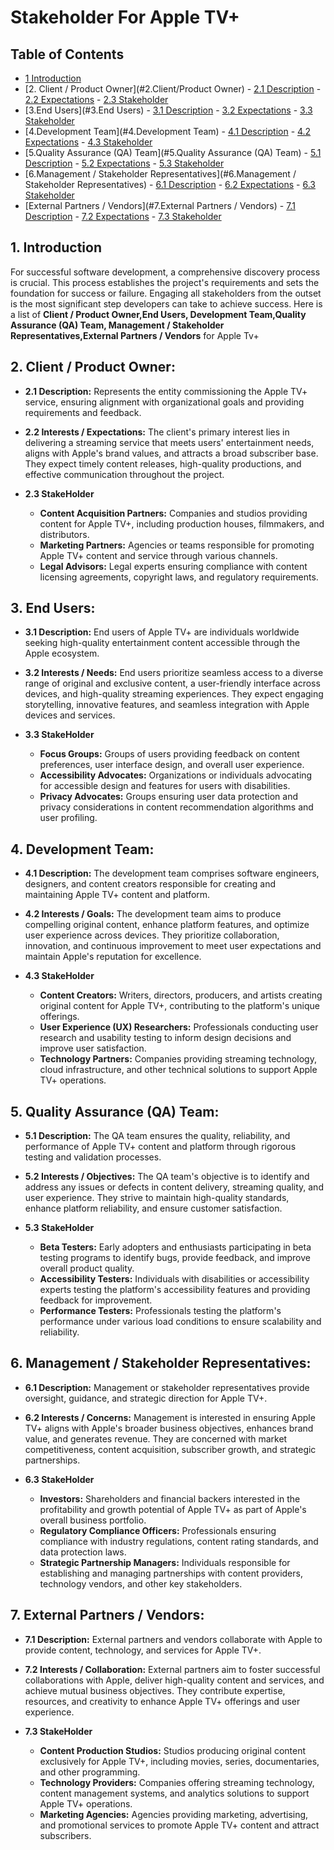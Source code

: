 # Stakeholder For Apple TV+

## Table of Contents

- [1 Introduction](#1.Introdcution)
- [2. Client / Product Owner](#2.Client/Product Owner)
      - [2.1 Description](#2.1Description)
      - [2.2 Expectations](#2.2Expectations)
      - [2.3 Stakeholder](#2.3StakeHolder)
- [3.End Users](#3.End Users)
      - [3.1 Description](#3.1Description)
      - [3.2 Expectations](#3.2Expectations)
      - [3.3 Stakeholder](#3.3StakeHolder) 
- [4.Development Team](#4.Development Team)
      - [4.1 Description](#4.1Description)
      - [4.2 Expectations](#4.2Expectations)
      - [4.3 Stakeholder](#4.3StakeHolder)
- [5.Quality Assurance (QA) Team](#5.Quality Assurance (QA) Team)
      - [5.1 Description](#5.1Description)
      - [5.2 Expectations](#5.2Expectations)
      - [5.3 Stakeholder](#5.3StakeHolder)
- [6.Management / Stakeholder Representatives](#6.Management / Stakeholder Representatives)
      - [6.1 Description](#6.1Description)
      - [6.2 Expectations](#6.2Expectations)
      - [6.3 Stakeholder](#6.3StakeHolder)
- [External Partners / Vendors](#7.External Partners / Vendors)
      - [7.1 Description](#7.1Description)
      - [7.2 Expectations](#7.2Expectations)
      - [7.3 Stakeholder](#7.3StakeHolder) 

## 1. Introduction
For successful software development, a comprehensive discovery process is crucial. This process establishes the project's requirements and sets the foundation for success or failure. Engaging all stakeholders from the outset is the most significant step developers can take to achieve success.
Here is a list of **Client / Product Owner,End Users, Development Team,Quality Assurance (QA) Team, Management / Stakeholder Representatives,External Partners / Vendors** for Apple Tv+

## 2. Client / Product Owner:

- **2.1 Description:** Represents the entity commissioning the Apple TV+ service, ensuring alignment with organizational goals and providing requirements and feedback.
  
- **2.2 Interests / Expectations:** The client's primary interest lies in delivering a streaming service that meets users' entertainment needs, aligns with Apple's brand values, and attracts a broad subscriber base. They expect timely content releases, high-quality productions, and effective communication throughout the project.

- **2.3 StakeHolder**
  
   - **Content Acquisition Partners:** Companies and studios providing content for Apple TV+, including production houses, filmmakers, and distributors.
   - **Marketing Partners:** Agencies or teams responsible for promoting Apple TV+ content and service through various channels.
   - **Legal Advisors:** Legal experts ensuring compliance with content licensing agreements, copyright laws, and regulatory requirements.

## 3. End Users:

- **3.1 Description:** End users of Apple TV+ are individuals worldwide seeking high-quality entertainment content accessible through the Apple ecosystem.
  
- **3.2 Interests / Needs:** End users prioritize seamless access to a diverse range of original and exclusive content, a user-friendly interface across devices, and high-quality streaming experiences. They expect engaging storytelling, innovative features, and seamless integration with Apple devices and services.

 - **3.3 StakeHolder**
 
   - **Focus Groups:** Groups of users providing feedback on content preferences, user interface design, and overall user experience.
   - **Accessibility Advocates:** Organizations or individuals advocating for accessible design and features for users with disabilities.
   - **Privacy Advocates:** Groups ensuring user data protection and privacy considerations in content recommendation algorithms and user profiling.

## 4. Development Team:

- **4.1 Description:** The development team comprises software engineers, designers, and content creators responsible for creating and maintaining Apple TV+ content and platform.
  
- **4.2 Interests / Goals:** The development team aims to produce compelling original content, enhance platform features, and optimize user experience across devices. They prioritize collaboration, innovation, and continuous improvement to meet user expectations and maintain Apple's reputation for excellence.

- **4.3 StakeHolder**
 
   - **Content Creators:** Writers, directors, producers, and artists creating original content for Apple TV+, contributing to the platform's unique offerings.
   - **User Experience (UX) Researchers:** Professionals conducting user research and usability testing to inform design decisions and improve user satisfaction.
   - **Technology Partners:** Companies providing streaming technology, cloud infrastructure, and other technical solutions to support Apple TV+ operations.

## 5. Quality Assurance (QA) Team:

- **5.1 Description:** The QA team ensures the quality, reliability, and performance of Apple TV+ content and platform through rigorous testing and validation processes.
  
- **5.2 Interests / Objectives:** The QA team's objective is to identify and address any issues or defects in content delivery, streaming quality, and user experience. They strive to maintain high-quality standards, enhance platform reliability, and ensure customer satisfaction.

- **5.3 StakeHolder**
  
   - **Beta Testers:** Early adopters and enthusiasts participating in beta testing programs to identify bugs, provide feedback, and improve overall product quality.
   - **Accessibility Testers:** Individuals with disabilities or accessibility experts testing the platform's accessibility features and providing feedback for improvement.
   - **Performance Testers:** Professionals testing the platform's performance under various load conditions to ensure scalability and reliability.

## 6. Management / Stakeholder Representatives:

- **6.1 Description:** Management or stakeholder representatives provide oversight, guidance, and strategic direction for Apple TV+.
  
- **6.2 Interests / Concerns:** Management is interested in ensuring Apple TV+ aligns with Apple's broader business objectives, enhances brand value, and generates revenue. They are concerned with market competitiveness, content acquisition, subscriber growth, and strategic partnerships.

- **6.3 StakeHolder**
   - **Investors:** Shareholders and financial backers interested in the profitability and growth potential of Apple TV+ as part of Apple's overall business portfolio.
   - **Regulatory Compliance Officers:** Professionals ensuring compliance with industry regulations, content rating standards, and data protection laws.
   - **Strategic Partnership Managers:** Individuals responsible for establishing and managing partnerships with content providers, technology vendors, and other key stakeholders.

## 7. External Partners / Vendors:

- **7.1 Description:** External partners and vendors collaborate with Apple to provide content, technology, and services for Apple TV+.
  
- **7.2 Interests / Collaboration:** External partners aim to foster successful collaborations with Apple, deliver high-quality content and services, and achieve mutual business objectives. They contribute expertise, resources, and creativity to enhance Apple TV+ offerings and user experience.

- **7.3 StakeHolder**
  
   - **Content Production Studios:** Studios producing original content exclusively for Apple TV+, including movies, series, documentaries, and other programming.
   - **Technology Providers:** Companies offering streaming technology, content management systems, and analytics solutions to support Apple TV+ operations.
   - **Marketing Agencies:** Agencies providing marketing, advertising, and promotional services to promote Apple TV+ content and attract subscribers.
